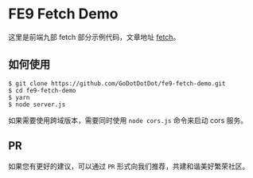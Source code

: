 # FE9 Fetch Demo

这里是前端九部 fetch 部分示例代码，文章地址 [fetch](https://www.yuque.com/fe9/basic/rfwqry)。

## 如何使用

```shell
$ git clone https://github.com/GoDotDotDot/fe9-fetch-demo.git
$ cd fe9-fetch-demo
$ yarn
$ node server.js
```

如果需要使用跨域版本，需要同时使用 `node cors.js` 命令来启动 cors 服务。

## PR

如果您有更好的建议，可以通过 `PR` 形式向我们推荐，共建和谐美好繁荣社区。
